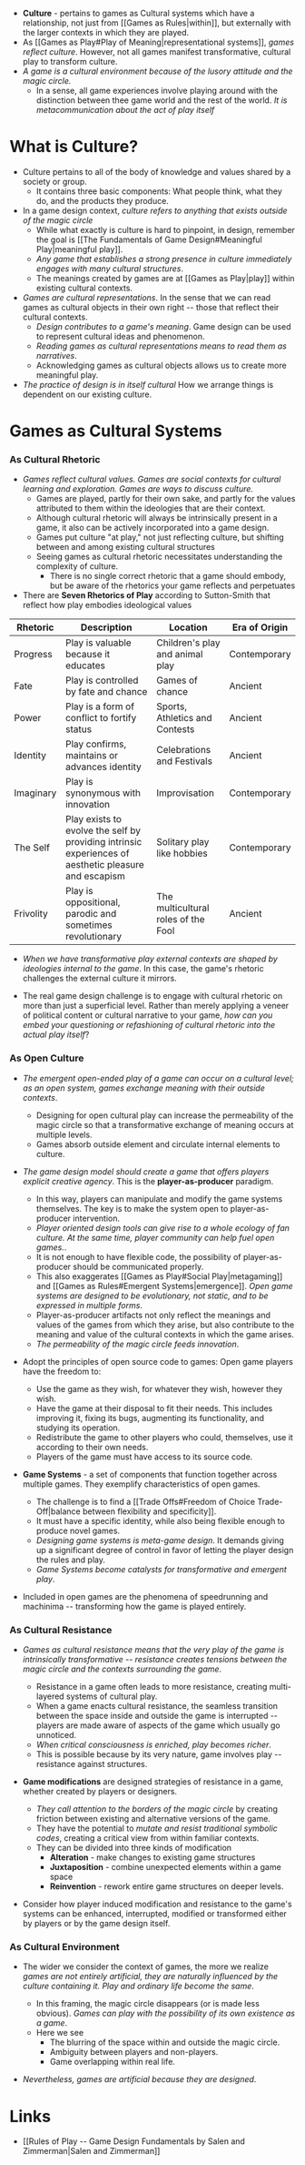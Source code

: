 * **Culture** - pertains to games as Cultural systems which have a relationship, not just from [[Games as Rules|within]], but externally with the larger contexts in which they are played.
* As [[Games as Play#Play of Meaning|representational systems]], *games reflect culture*. However, not all games manifest transformative, cultural play to transform culture.
* *A game is a cultural environment because of the lusory attitude and the magic circle.*
	* In a sense, all game experiences involve playing around with the distinction between thee game world and the rest of the world. *It is metacommunication about the act of play itself*
# What is Culture?
* Culture pertains to all of the body of knowledge and values shared by a society or group.
	* It contains three basic components: What people think, what they do, and the products they produce.
* In a game design context, *culture refers to anything that exists outside of the magic circle*
	* While what exactly is culture is hard to pinpoint, in design, remember the goal is [[The Fundamentals of Game Design#Meaningful Play|meaningful play]]. 
	* *Any game that establishes a strong presence in culture immediately engages with many cultural structures*.
	* The meanings created by games are at [[Games as Play|play]] within existing cultural contexts.
* *Games are cultural representations*. In the sense that we can read games as cultural objects in their own right -- those that reflect their cultural contexts.
	* *Design contributes to a game's meaning*. Game design can be used to represent cultural ideas and phenomenon.
	* *Reading games as cultural representations means to read them as narratives*. 
	* Acknowledging games as cultural objects allows us to create more meaningful play.
* *The practice of design is in itself cultural* How we arrange things is dependent on our existing culture.
# Games as Cultural Systems
### As Cultural Rhetoric
* *Games reflect cultural values. Games are social contexts for cultural learning and exploration. Games are ways to discuss culture.*
	* Games are played, partly for their own sake, and partly for the values attributed to them within the ideologies that are their context.
	* Although cultural rhetoric will always be intrinsically present in a game, it also can be actively incorporated into a game design.
	* Games put culture "at play," not just reflecting culture, but shifting between and among existing cultural structures
	* Seeing games as cultural rhetoric necessitates understanding the complexity of culture.
		* There is no single correct rhetoric that a game should embody, but be aware of the rhetorics your game reflects and perpetuates
* There are **Seven Rhetorics of Play** according to Sutton-Smith that reflect how play embodies ideological values 

| Rhetoric | Description | Location | Era of Origin | 
| --- | --- | --- | --- | 
| Progress | Play is valuable because it educates | Children's play and animal play | Contemporary | 
| Fate | Play is controlled by fate and chance | Games of chance | Ancient |
| Power | Play is a form of conflict to fortify status | Sports, Athletics and Contests | Ancient |
| Identity | Play confirms, maintains or advances identity | Celebrations and Festivals | Ancient | 
| Imaginary | Play is synonymous with innovation | Improvisation | Contemporary | 
| The Self | Play exists to evolve the self by providing intrinsic experiences of aesthetic pleasure and escapism | Solitary play like hobbies | Contemporary | 
| Frivolity | Play is oppositional, parodic and sometimes revolutionary | The multicultural roles of the Fool | Ancient |

* *When we have transformative play external contexts are shaped by ideologies internal to the game*.  In this case, the game's rhetoric challenges the external culture it mirrors.

* The real game design challenge is to engage with cultural rhetoric on more than just a superficial level. Rather than merely applying a veneer of political content or cultural narrative to your game, *how can you embed your questioning or refashioning of cultural rhetoric into the actual play itself*?

### As Open Culture
* *The emergent open-ended play of a game can occur on a cultural level; as an open system, games exchange meaning with their outside contexts*. 
	* Designing for open cultural play can increase the permeability of the magic circle so that a transformative exchange of meaning occurs at multiple levels.
	* Games absorb outside element and circulate internal elements to culture.

* *The game design model should create a game that offers players explicit creative agency*. This is the **player-as-producer** paradigm.
	* In this way, players can manipulate and modify the game systems themselves. The key is to make the system open to player-as-producer intervention.
	* *Player oriented design tools can give rise to a whole ecology of fan culture. At the same time, player community can help fuel open games.*. 
	* It is not enough to have flexible code, the possibility of player-as-producer should be communicated properly. 
	* This also exaggerates [[Games as Play#Social Play|metagaming]] and [[Games as Rules#Emergent Systems|emergence]]. *Open game systems are designed to be evolutionary, not static, and to be expressed in multiple forms*. 
	* Player-as-producer artifacts not only reflect the meanings and values of the games from which they arise, but also contribute to the meaning and value of the cultural contexts in which the game arises.
	* *The permeability of the magic circle feeds innovation*. 

* Adopt the principles of open source code to games: Open game players have the freedom to:
	* Use the game as they wish, for whatever they wish, however they wish.
	* Have the game at their disposal to fit their needs. This includes improving it, fixing its bugs, augmenting its functionality, and studying its operation.
	* Redistribute the game to other players who could, themselves, use it according to their own needs.
	* Players of the game must have access to its source code.
* **Game Systems** - a set of components that function together across multiple games. They exemplify characteristics of open games.
	* The challenge is to find a [[Trade Offs#Freedom of Choice Trade-Off|balance between flexibility and specificity]]. 
	* It must have a specific identity, while also being flexible enough to produce novel games.
	* *Designing game systems is meta-game design*. It demands giving up a significant degree of control in favor of letting the player design the rules and play.
	* *Game Systems become catalysts for transformative and emergent play*.

* Included in open games are the phenomena of speedrunning and machinima -- transforming how the game is played entirely.

### As Cultural Resistance
* *Games as cultural resistance means that the very play of the game is intrinsically transformative -- resistance creates tensions between the magic circle and the contexts surrounding the game*.
	* Resistance in a game often leads to more resistance, creating multi-layered systems of cultural play.
	* When a game enacts cultural resistance, the seamless transition between the space inside and outside the game is interrupted -- players are made aware of aspects of the game which usually go unnoticed.
	* *When critical consciousness is enriched, play becomes richer*.
	* This is possible because by its very nature, game involves play -- resistance against structures.

* **Game modifications** are designed strategies of resistance in a game, whether created by players or designers. 
	* *They call attention to the borders of the magic circle* by creating friction between existing and alternative versions of the game.
	* They have the potential to *mutate and resist traditional symbolic codes*, creating a critical view from within familiar contexts.
	* They can be divided into three kinds of modification
		* **Alteration** - make changes to existing game structures
		* **Juxtaposition** - combine unexpected elements within a game space
		* **Reinvention** - rework entire game structures on deeper levels.

* Consider how player induced modification and resistance to the game's systems can be enhanced, interrupted, modified or transformed either by players or by the game design itself.

### As Cultural Environment
* The wider we consider the context of games, the more we realize *games are not entirely artificial, they are naturally influenced by the culture containing it. Play and ordinary life become the same*. 
	* In this framing, the magic circle disappears (or is made less obvious). *Games can play with the possibility of its own existence as a game*. 
	* Here we see
		* The blurring of the space within and outside the magic circle.
		* Ambiguity between players and non-players.
		* Game overlapping within real life.

* *Nevertheless, games are artificial because they are designed*.

# Links
* [[Rules of Play -- Game Design Fundamentals by Salen and Zimmerman|Salen and Zimmerman]]